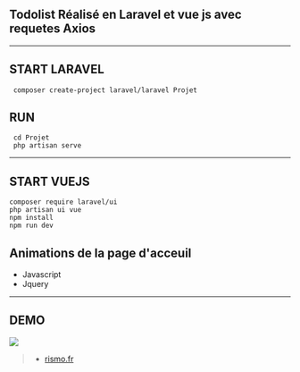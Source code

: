 

## Todolist Réalisé en Laravel et vue js avec requetes Axios


***
## START LARAVEL
     composer create-project laravel/laravel Projet
    

## RUN
     cd Projet
     php artisan serve


***
## START VUEJS
    composer require laravel/ui
    php artisan ui vue
    npm install
    npm run dev



    

## Animations de la page d'acceuil 
* Javascript
* Jquery

***

## DEMO
![](https://rismo.fr/images/site2.png)


> - [rismo.fr](https://rismo.fr/)




